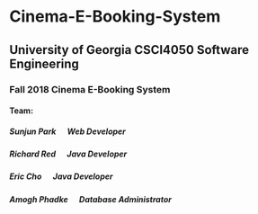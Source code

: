 # Cinema-E-Booking-System
## University of Georgia CSCI4050 Software Engineering

### Fall 2018 Cinema E-Booking System

####  Team:
#####   Sunjun Park&nbsp;&nbsp;&nbsp;&nbsp;&nbsp;&nbsp;Web Developer          
#####   Richard Red&nbsp;&nbsp;&nbsp;&nbsp;&nbsp;&nbsp;Java Developer    
#####   Eric Cho&nbsp;&nbsp;&nbsp;&nbsp;&nbsp;&nbsp;Java Developer
#####   Amogh Phadke&nbsp;&nbsp;&nbsp;&nbsp;&nbsp;&nbsp;Database Administrator
  
